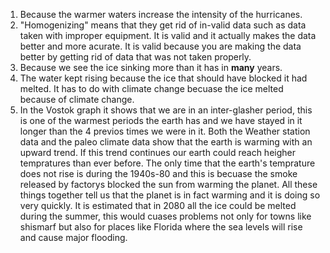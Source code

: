 1. Because the warmer waters increase the intensity of the hurricanes.
2. "Homogenizing" means that they get rid of in-valid data such as data taken with improper equipment. It is valid and it actually makes the data better and more acurate. It is valid because you are making the data better by getting rid of data that was not taken properly.
3. Because we see the ice sinking more than it has in **many** years.
4. The water kept rising because the ice that should have blocked it had melted. It has to do with climate change becuase the ice melted because of climate change.
5. In the Vostok graph it shows that we are in an inter-glasher period, this is one of the warmest periods the earth has and we have stayed in it longer than the 4 previos times we were in it. Both the Weather station data and the paleo climate data show that the earth is warming with an upward trend. If this trend continues our earth could reach heigher tempratures than ever before. The only time that the earth's temprature does not rise is during the 1940s-80 and this is becuase the smoke released by factorys blocked the sun from warming the planet. All these things together tell us that the planet is in fact warming and it is doing so very quickly. It is estimated that in 2080 all the ice could be melted during the summer, this would cuases problems not only for towns like shismarf but also for places like Florida where the sea levels will rise and cause major flooding. 